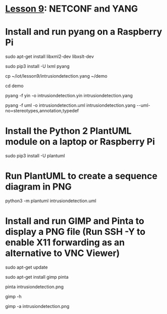 # <a href="https://goo.gl/RIzzfl">Lesson 9</a>: NETCONF and YANG

# Install and run pyang on a Raspberry Pi

sudo apt-get install libxml2-dev libxslt-dev

sudo pip3 install -U lxml pyang

cp ~/iot/lesson9/intrusiondetection.yang ~/demo

cd demo

pyang -f yin -o intrusiondetection.yin intrusiondetection.yang

pyang -f uml -o intrusiondetection.uml intrusiondetection.yang --uml-no=stereotypes,annotation,typedef

# Install the Python 2 PlantUML module on a laptop or Raspberry Pi

sudo pip3 install -U plantuml

# Run PlantUML to create a sequence diagram in PNG

python3 -m plantuml intrusiondetection.uml

# Install and run GIMP and Pinta to display a PNG file (Run SSH -Y to enable X11 forwarding as an alternative to VNC Viewer)

sudo apt-get update

sudo apt-get install gimp pinta

pinta intrusiondetection.png

gimp -h

gimp -a intrusiondetection.png
